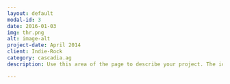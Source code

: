 ```yaml
---
layout: default
modal-id: 3
date: 2016-01-03
img: thr.png
alt: image-alt
project-date: April 2014
client: Indie-Rock
category: cascadia.ag
description: Use this area of the page to describe your project. The icon above is part of a free icon set by <a href="https://sellfy.com/p/8Q9P/jV3VZ/">Flat Icons</a>. On their website, you can download their free set with 16 icons, or you can purchase the entire set with 146 icons for only $12!

---
```

